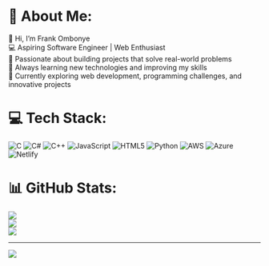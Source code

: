 # 💫 About Me:
👋 Hi, I’m Frank Ombonye  <br>💻 Aspiring Software Engineer | Web Enthusiast  <br>🚀 Passionate about building projects that solve real-world problems  <br>🌱 Always learning new technologies and improving my skills  <br>📌 Currently exploring web development, programming challenges, and innovative projects  <br>


# 💻 Tech Stack:
![C](https://img.shields.io/badge/c-%2300599C.svg?style=for-the-badge&logo=c&logoColor=white) ![C#](https://img.shields.io/badge/c%23-%23239120.svg?style=for-the-badge&logo=csharp&logoColor=white) ![C++](https://img.shields.io/badge/c++-%2300599C.svg?style=for-the-badge&logo=c%2B%2B&logoColor=white) ![JavaScript](https://img.shields.io/badge/javascript-%23323330.svg?style=for-the-badge&logo=javascript&logoColor=%23F7DF1E) ![HTML5](https://img.shields.io/badge/html5-%23E34F26.svg?style=for-the-badge&logo=html5&logoColor=white) ![Python](https://img.shields.io/badge/python-3670A0?style=for-the-badge&logo=python&logoColor=ffdd54) ![AWS](https://img.shields.io/badge/AWS-%23FF9900.svg?style=for-the-badge&logo=amazon-aws&logoColor=white) ![Azure](https://img.shields.io/badge/azure-%230072C6.svg?style=for-the-badge&logo=microsoftazure&logoColor=white) ![Netlify](https://img.shields.io/badge/netlify-%23000000.svg?style=for-the-badge&logo=netlify&logoColor=#00C7B7)
# 📊 GitHub Stats:
![](https://github-readme-stats.vercel.app/api?username=ombonye-code&theme=dark&hide_border=false&include_all_commits=false&count_private=false)<br/>
![](https://nirzak-streak-stats.vercel.app/?user=ombonye-code&theme=dark&hide_border=false)<br/>
![](https://github-readme-stats.vercel.app/api/top-langs/?username=ombonye-code&theme=dark&hide_border=false&include_all_commits=false&count_private=false&layout=compact)

---
[![](https://visitcount.itsvg.in/api?id=ombonye-code&icon=0&color=0)](https://visitcount.itsvg.in)

<!-- Proudly created with GPRM ( https://gprm.itsvg.in ) -->
